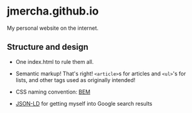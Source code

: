 # jmercha.github.io

My personal website on the internet.

## Structure and design

* One index.html to rule them all.

* Semantic markup! That's right! `<article>`s for articles and `<ul>`'s for lists, and other tags used as originally intended!

* CSS naming convention: [BEM](http://getbem.com/)

* [JSON-LD](https://json-ld.org/) for getting myself into Google search results

